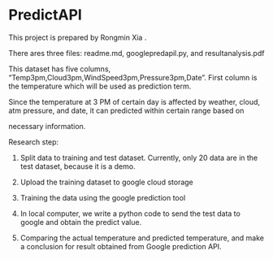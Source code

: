 ﻿# PredictAPI
This project is prepared by Rongmin Xia .

There ares three files: readme.md, googlepredapil.py, and resultanalysis.pdf

This dataset has five columns, “Temp3pm,Cloud3pm,WindSpeed3pm,Pressure3pm,Date”. First column is the temperature which will be used as prediction term. 

Since the temperature at 3 PM of certain day is affected by weather, cloud, atm pressure, and date, it can predicted within certain range based on 

necessary information.

Research step:

1.	Split data to training and test dataset. Currently, only 20 data are in the test dataset, because it is a demo.

2.	Upload the training dataset to google cloud storage

3.	Training the data using the google prediction tool

4.	In local computer, we write a python code to send the test data to google and obtain the predict value.

5.	Comparing the actual temperature and predicted temperature, and make a conclusion 
    for result obtained from Google prediction API.
